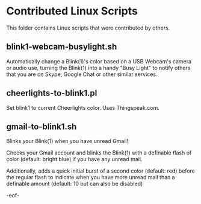 Contributed Linux Scripts
=========================

This folder contains Linux scripts that were contributed by others.

blink1-webcam-busylight.sh
--------------------------
Automatically change a Blink(1)'s color based on a USB Webcam's camera or audio use, turning the Blink(1) into a handy "Busy Light" to notify others that you are on Skype, Google Chat or other similar services.

cheerlights-to-blink1.pl 
------------------------
Set blink1 to current Cheerlights color.  Uses Thingspeak.com. 

gmail-to-blink1.sh
------------------
Blinks your Blink(1) when you have unread Gmail!

Checks your Gmail account and blinks the Blink(1) with a definable flash of color (default: bright blue) if you have any unread mail.

Additionally, adds a quick initial burst of a second color (default: red) before the regular flash to indicate when you have more unread mail than a definable amount (default: 10 but can also be disabled)

-eof-
